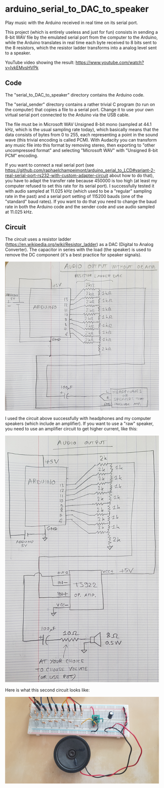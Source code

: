 # arduino_serial_to_DAC_to_speaker
Play music with the Arduino received in real time on its serial port.

This project (which is entirely useless and just for fun) consists in sending a 8-bit WAV file by the emulated serial port from the computer to the Arduino, while the Arduino translates in real time each byte received to 8 bits sent to the 8 resistors, which the resistor ladder transforms into a analog level sent to a speaker.

YouTube video showing the result: https://www.youtube.com/watch?v=IvkEMvsHVPk

## Code
The "serial_to_DAC_to_speaker" directory contains the Arduino code.

The "serial_sender" directory contains a rather trivial C program (to run on the computer) that copies a file to a serial port. Change it to use your own virtual serial port connected to the Arduino via the USB cable.

The file must be in Microsoft WAV Unsigned 8-bit mono (sampled at 44.1 kHz, which is the usual sampling rate today), which basically means that the data consists of bytes from 0 to 255, each representing a point in the sound wave (this trivial encoding is called PCM). With Audacity you can transform any music file into this format by removing stereo, then exporting to "other uncompressed format" and selecting "Microsoft WAV" with "Unsigned 8-bit PCM" encoding.

If you want to connect a real serial port (see https://github.com/raphaelchampeimont/arduino_serial_to_LCD#variant-2-real-serial-port-rs232-with-custom-adapter-circuit about how to do that), you have to adapt the transfer rate because 450000 is too high (at least my computer refused to set this rate for its serial port). I successfully tested it with audio sampled at 11.025 kHz (which used to be a "regular" sampling rate in the past) and a serial port setting of 115200 bauds (one of the "standard" baud rates). If you want to do that you need to change the baud rate in both the Arduino code and the sender code and use audio sampled at 11.025 kHz.

## Circuit
The circuit uses a resistor ladder (https://en.wikipedia.org/wiki/Resistor_ladder) as a DAC (Digital to Analog Converter). The capacitor in series with the load (the speaker) is used to remove the DC component (it's a best practice for speaker signals).

![Circuit without operational amplifier](/images/circuit_without_op_amp.jpg?raw=true)

I used the circuit above successfully with headphones and my computer speakers (which include an amplifier). If you want to use a "raw" speaker, you need to use an amplifier circuit to get higher current, like this:

![Circuit with operational amplifier](/images/circuit_with_op_amp.jpg?raw=true)

Here is what this second circuit looks like:

![Photo of circuit with operational amplifier](/images/circuit_with_op_amp_photo.jpg?raw=true)
